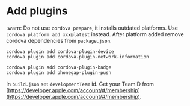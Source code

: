 # Add plugins

:warn: Do not use `cordova prepare`, it installs outdated platforms. Use `cordova platform add xxx@latest` instead. After platform added remove cordova dependencies from `package.json`.

```
cordova plugin add cordova-plugin-device
cordova plugin add cordova-plugin-network-information
```

```
cordova plugin add cordova-plugin-badge
cordova plugin add phonegap-plugin-push
```

In `build.json` set `developmentTeam` id. Get your TeamID from [https://developer.apple.com/account/#/membership](https://developer.apple.com/account/#/membership).
